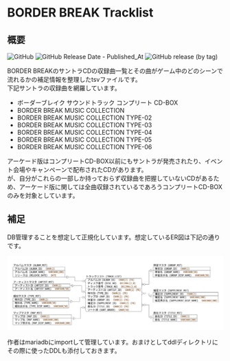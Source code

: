 # BORDER BREAK Tracklist

## 概要

![GitHub](https://img.shields.io/github/license/Rheud/borderbreak-tracklist)
![GitHub Release Date - Published_At](https://img.shields.io/github/release-date/Rheud/borderbreak-tracklist)
![GitHub release (by tag)](https://img.shields.io/github/downloads/Rheud/borderbreak-tracklist/v1.0/total)

BORDER BREAKのサントラCDの収録曲一覧とその曲がゲーム中のどのシーンで流れるかの補足情報を整理したtsvファイルです。  
下記サントラの収録曲を網羅しています。

* ボーダーブレイク サウンドトラック コンプリート CD-BOX
* BORDER BREAK MUSIC COLLECTION
* BORDER BREAK MUSIC COLLECTION TYPE-02
* BORDER BREAK MUSIC COLLECTION TYPE-03
* BORDER BREAK MUSIC COLLECTION TYPE-04
* BORDER BREAK MUSIC COLLECTION TYPE-05
* BORDER BREAK MUSIC COLLECTION TYPE-06

アーケード版はコンプリートCD-BOX以前にもサントラが発売されたり、イベント会場やキャンペーンで配布されたCDがあります。  
が、自分がこれらの一部しか持っておらず収録曲を把握していないCDがあるため、アーケード版に関しては全曲収録されているであろうコンプリートCD-BOXのみを対象としています。

## 補足

DB管理することを想定して正規化しています。想定しているER図は下記の通りです。

![ER図](image/tracklist_er.png)

作者はmariadbにimportして管理しています。おまけとしてddlディレクトリにその際に使ったDDLも添付しておきます。